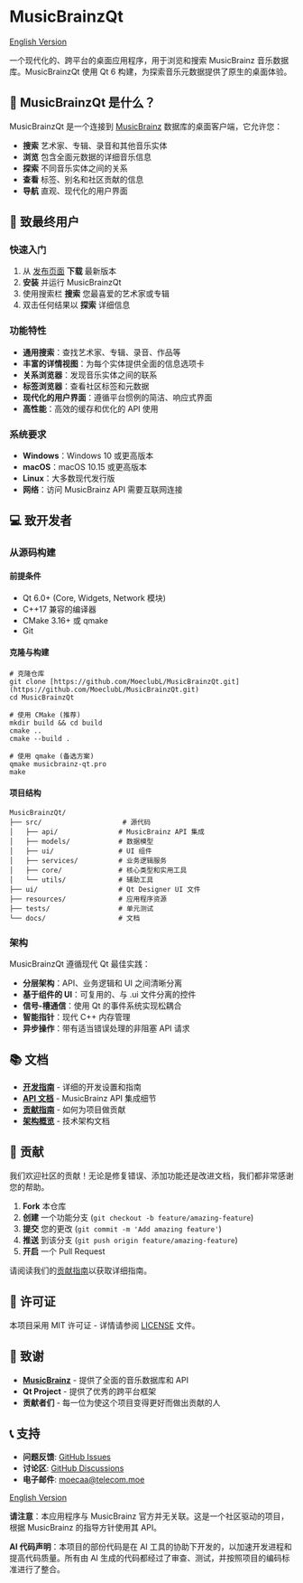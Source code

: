 # MusicBrainzQt

[English Version](README.md)

一个现代化的、跨平台的桌面应用程序，用于浏览和搜索 MusicBrainz 音乐数据库。MusicBrainzQt 使用 Qt 6 构建，为探索音乐元数据提供了原生的桌面体验。

## 🎵 MusicBrainzQt 是什么？

MusicBrainzQt 是一个连接到 [MusicBrainz](https://musicbrainz.org/) 数据库的桌面客户端，它允许您：

* **搜索** 艺术家、专辑、录音和其他音乐实体
* **浏览** 包含全面元数据的详细音乐信息
* **探索** 不同音乐实体之间的关系
* **查看** 标签、别名和社区贡献的信息
* **导航** 直观、现代化的用户界面

## 🚀 致最终用户

### 快速入门

1.  从 [发布页面](https://github.com/MoeclubL/MusicBrainzQt/releases) **下载** 最新版本
2.  **安装** 并运行 MusicBrainzQt
3.  使用搜索栏 **搜索** 您最喜爱的艺术家或专辑
4.  双击任何结果以 **探索** 详细信息

### 功能特性

* **通用搜索**：查找艺术家、专辑、录音、作品等
* **丰富的详情视图**：为每个实体提供全面的信息选项卡
* **关系浏览器**：发现音乐实体之间的联系
* **标签浏览器**：查看社区标签和元数据
* **现代化的用户界面**：遵循平台惯例的简洁、响应式界面
* **高性能**：高效的缓存和优化的 API 使用

### 系统要求

* **Windows**：Windows 10 或更高版本
* **macOS**：macOS 10.15 或更高版本
* **Linux**：大多数现代发行版
* **网络**：访问 MusicBrainz API 需要互联网连接

## 💻 致开发者

### 从源码构建

#### 前提条件

* Qt 6.0+ (Core, Widgets, Network 模块)
* C++17 兼容的编译器
* CMake 3.16+ 或 qmake
* Git

#### 克隆与构建

```
# 克隆仓库
git clone [https://github.com/MoeclubL/MusicBrainzQt.git](https://github.com/MoeclubL/MusicBrainzQt.git)
cd MusicBrainzQt

# 使用 CMake (推荐)
mkdir build && cd build
cmake ..
cmake --build .

# 使用 qmake (备选方案)
qmake musicbrainz-qt.pro
make
```

#### 项目结构

```
MusicBrainzQt/
├── src/                    # 源代码
│   ├── api/               # MusicBrainz API 集成
│   ├── models/            # 数据模型
│   ├── ui/                # UI 组件
│   ├── services/          # 业务逻辑服务
│   ├── core/              # 核心类型和实用工具
│   └── utils/             # 辅助工具
├── ui/                    # Qt Designer UI 文件
├── resources/             # 应用程序资源
├── tests/                 # 单元测试
└── docs/                  # 文档
```

### 架构

MusicBrainzQt 遵循现代 Qt 最佳实践：

* **分层架构**：API、业务逻辑和 UI 之间清晰分离
* **基于组件的 UI**：可复用的、与 .ui 文件分离的控件
* **信号-槽通信**：使用 Qt 的事件系统实现松耦合
* **智能指针**：现代 C++ 内存管理
* **异步操作**：带有适当错误处理的非阻塞 API 请求

## 📚 文档

* [**开发指南**](docs/DEVELOPMENT.md) - 详细的开发设置和指南
* [**API 文档**](docs/API.md) - MusicBrainz API 集成细节
* [**贡献指南**](CONTRIBUTING.md) - 如何为项目做贡献
* [**架构概览**](docs/ARCHITECTURE.md) - 技术架构文档

## 🤝 贡献

我们欢迎社区的贡献！无论是修复错误、添加功能还是改进文档，我们都非常感谢您的帮助。

1.  **Fork** 本仓库
2.  **创建** 一个功能分支 (`git checkout -b feature/amazing-feature`)
3.  **提交** 您的更改 (`git commit -m 'Add amazing feature'`)
4.  **推送** 到该分支 (`git push origin feature/amazing-feature`)
5.  **开启** 一个 Pull Request

请阅读我们的[贡献指南](CONTRIBUTING.md)以获取详细指南。

## 📄 许可证

本项目采用 MIT 许可证 - 详情请参阅 [LICENSE](LICENSE) 文件。

## 🙏 致谢

* [**MusicBrainz**](https://musicbrainz.org/) - 提供了全面的音乐数据库和 API
* **Qt Project** - 提供了优秀的跨平台框架
* **贡献者们** - 每一位为使这个项目变得更好而做出贡献的人

## 📞 支持

* **问题反馈**: [GitHub Issues](https://github.com/MoeclubL/MusicBrainzQt/issues)
* **讨论区**: [GitHub Discussions](https://github.com/MoeclubL/MusicBrainzQt/discussions)
* **电子邮件**: [moecaa@telecom.moe](mailto:moecaa@telecom.moe)

[English Version](README.md)

**请注意**：本应用程序与 MusicBrainz 官方并无关联。这是一个社区驱动的项目，根据 MusicBrainz 的指导方针使用其 API。

**AI 代码声明**：本项目的部份代码是在 AI 工具的协助下开发的，以加速开发进程和提高代码质量。所有由 AI 生成的代码都经过了审查、测试，并按照项目的编码标准进行了整合。
